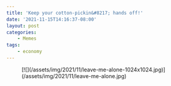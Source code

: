 ```yaml
---
title: 'Keep your cotton-pickin&#8217; hands off!'
date: '2021-11-15T14:16:37-08:00'
layout: post
categories:
    - Memes
tags:
    - economy
---
```


<figure class="wp-block-image size-large">[![](/assets/img/2021/11/leave-me-alone-1024x1024.jpg)](/assets/img/2021/11/leave-me-alone.jpg)</figure>
